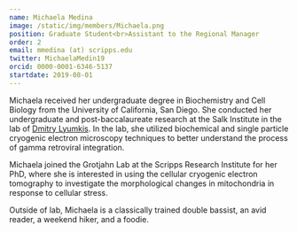 ```yaml
---
name: Michaela Medina
image: /static/img/members/Michaela.png
position: Graduate Student<br>Assistant to the Regional Manager
order: 2
email: mmedina (at) scripps.edu
twitter: MichaelaMedin19
orcid: 0000-0001-6346-5137
startdate: 2019-08-01
---
```

Michaela received her undergraduate degree in Biochemistry and Cell Biology from the University of California, San Diego. She conducted her undergraduate and post-baccalaureate research at the Salk Institute in the lab of [Dmitry Lyumkis](https://lyumkis.salk.edu/). In the lab, she utilized biochemical and single particle cryogenic electron microscopy techniques to better understand the process of gamma retroviral integration.


Michaela joined the Grotjahn Lab at the Scripps Research Institute for her PhD, where she is interested in using the cellular cryogenic electron tomography to investigate the morphological changes in mitochondria in response to cellular stress.


Outside of lab, Michaela is a classically trained double bassist, an avid reader, a weekend hiker, and a foodie.
